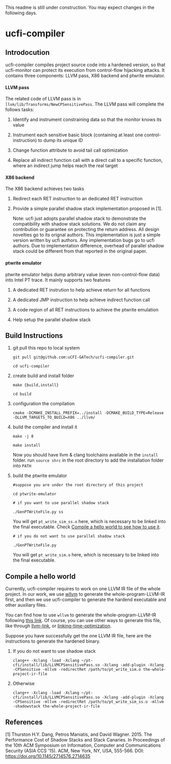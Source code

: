 This readme is still under construction. You may expect changes in the following days.

# ucfi-compiler

## Introdocution

ucfi-compiler compiles project source code into a hardened version, so that ucfi-monitor can protect its execution from control-flow hijacking attacks. It contains three components: LLVM pass, X86 backend and ptwrite emulator.

#### LLVM pass

The related code of LLVM pass is in `llvm/lib/Transforms/NewCPSensitivePass`. The LLVM pass will complete the follows tasks:

1. Identify and instrument constraining data so that the monitor knows its value

2. Instrument each sensitive basic block (containing at least one control-instruction) to dump its unique ID

3. Change function attribute to avoid tail call optimization

4. Replace all indirect function call with a direct call to a specific function, where an indirect jump helps reach the real target

#### X86 backend

The X86 backend achieves two tasks

1. Redirect each RET instruction to an dedicated RET instruction

2. Provide a simple parallel shadow stack implementation proposed in [1].

   Note: ucfi just adopts parallel shadow stack to demonstrate the compatibility with shadow stack solutions. We do not claim any contribution or guarantee on protecting the return address. All design novelties go to its orignal authors. This implementation is just a simple version written by ucfi authors. Any implementation bugs go to ucfi authors. Due to implementation difference, overhead of parallel shadow stack could be different from that reported in the original paper.

#### ptwrite emulator

ptwrite emulator helps dump arbitrary value (even non-control-flow data) into Intel PT trace. It mainly supports two features

1. A dedicated RET instrution to help achieve return for all functions

2. A dedicated JMP instruction to help achieve indirect function call

3. A code region of all RET instructions to achieve the ptwrite emulation

4. Help setup the parallel shadow stack

## Build Instructions

1. git pull this repo to local system

    `git pull git@github.com:uCFI-GATech/ucfi-compiler.git`
    
    `cd ucfi-compiler`
    
2. create build and install folder

    `make {build,install}`
    
    `cd build`
    
3. configuration the compilation

    `cmake -DCMAKE_INSTALL_PREFIX=../install -DCMAKE_BUILD_TYPE=Release -DLLVM_TARGETS_TO_BUILD=X86 ../llvm/`
    
4. build the compiler and install it

    `make -j 8`
    
    `make install`
    
     Now you should have llvm & clang toolchains available in the `install` folder. run `source shrc` in the root directory to add the installation folder into `PATH`

5. build the ptwrite emulator

   `#suppose you are under the root directory of this project`
   
   `cd ptwrite-emulator`
   
   `# if you want to use parallel shadow stack`
   
   `./GenPTWriteFile.py ss`
   
   You will get `pt_write_sim_ss.o` here, which is necessary to be linked into the final executable. Check [Compile a hello world to see how to use it](README.md#compile-a-hello-world).
   
   `# if you do not want to use parallel shadow stack`
   
   `./GenPTWriteFile.py`
   
   You will get `pt_write_sim.o` here, which is necessary to be linked into the final executable.

## Compile a hello world

Currently, ucfi-compiler requires to work on one LLVM IR file of the whole project. In our work, we use [wllvm](https://github.com/travitch/whole-program-llvm) to generate the whole-program-LLVM-IR first, and then we use ucfi-compiler to generate the hardend executable and other auxiliary files.

You can find how to use `wllvm` to generate the whole-program-LLVM-IR following [this link](https://github.com/travitch/whole-program-llvm). Of course, you can use other ways to generate this file, like through [llvm-link](http://llvm.org/docs/CommandGuide/llvm-link.html), or [linking-time-optimization](https://llvm.org/docs/LinkTimeOptimization.html). 

Suppose you have successfully get the one LLVM IR file, here are the instructions to generate the hardened binary. 

1. If you do not want to use shadow stack

    `clang++ -Xclang -load -Xclang ~/pt-cfi/install/lib/LLVMCPSensitivePass.so -Xclang -add-plugin -Xclang -CPSensitive -mllvm -redirectRet /path/to/pt_write_sim.o the-whole-project-ir-file`
    
2. Otherwise

    `clang++ -Xclang -load -Xclang ~/pt-cfi/install/lib/LLVMCPSensitivePass.so -Xclang -add-plugin -Xclang -CPSensitive -mllvm -redirectRet /path/to/pt_write_sim_ss.o -mllvm -shadowstack the-whole-project-ir-file`

## References

[1] Thurston H.Y. Dang, Petros Maniatis, and David Wagner. 2015. The Performance Cost of Shadow Stacks and Stack Canaries. In Proceedings of the 10th ACM Symposium on Information, Computer and Communications Security (ASIA CCS '15). ACM, New York, NY, USA, 555-566. DOI: https://doi.org/10.1145/2714576.2714635
